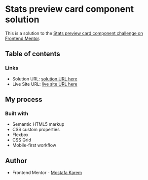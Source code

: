 # Stats preview card component solution

This is a solution to the [Stats preview card component challenge on Frontend Mentor](https://www.frontendmentor.io/challenges/stats-preview-card-component-8JqbgoU62).
## Table of contents


### Links

- Solution URL: [solution URL here](https://www.frontendmentor.io/solutions/stats-preview-card-component-b9SpwfpOfH)
- Live Site URL: [live site URL here](https://mostafa-alfiky.github.io/Stats-preview-card-component/)

## My process

### Built with

- Semantic HTML5 markup
- CSS custom properties
- Flexbox
- CSS Grid
- Mobile-first workflow

## Author

- Frontend Mentor - [Mostafa Karem](https://www.frontendmentor.io/profile/Mostafa-Alfiky)

